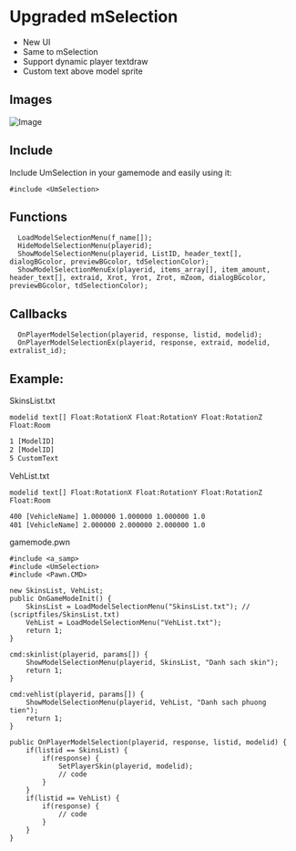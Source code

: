 # Upgraded mSelection 
- New UI
- Same to mSelection
- Support dynamic player textdraw
- Custom text above model sprite

## Images
![Image](https://i.imgur.com/qR4qREp.png)

## Include
Include UmSelection in your gamemode and easily using it:

```pawn
#include <UmSelection>
```

## Functions

```pawn
  LoadModelSelectionMenu(f_name[]);
  HideModelSelectionMenu(playerid);
  ShowModelSelectionMenu(playerid, ListID, header_text[], dialogBGcolor, previewBGcolor, tdSelectionColor);
  ShowModelSelectionMenuEx(playerid, items_array[], item_amount, header_text[], extraid, Xrot, Yrot, Zrot, mZoom, dialogBGcolor, previewBGcolor, tdSelectionColor);
```

## Callbacks

```pawn
  OnPlayerModelSelection(playerid, response, listid, modelid);
  OnPlayerModelSelectionEx(playerid, response, extraid, modelid, extralist_id);
```

## Example:

SkinsList.txt

`modelid text[] Float:RotationX Float:RotationY Float:RotationZ Float:Room`
```txt
1 [ModelID]
2 [ModelID]
5 CustomText
```

VehList.txt

`modelid text[] Float:RotationX Float:RotationY Float:RotationZ Float:Room`
```txt
400 [VehicleName] 1.000000 1.000000 1.000000 1.0
401 [VehicleName] 2.000000 2.000000 2.000000 1.0
```

gamemode.pwn
```pawn
#include <a_samp>
#include <UmSelection>
#include <Pawn.CMD>

new SkinsList, VehList;
public OnGameModeInit()	{
	SkinsList = LoadModelSelectionMenu("SkinsList.txt"); // (scriptfiles/SkinsList.txt)
	VehList = LoadModelSelectionMenu("VehList.txt");
	return 1;
}

cmd:skinlist(playerid, params[]) {
	ShowModelSelectionMenu(playerid, SkinsList, "Danh sach skin");
	return 1;
}

cmd:vehlist(playerid, params[]) {
	ShowModelSelectionMenu(playerid, VehList, "Danh sach phuong tien");
	return 1;
}

public OnPlayerModelSelection(playerid, response, listid, modelid) {
	if(listid == SkinsList) {
		if(response) {
			SetPlayerSkin(playerid, modelid);
			// code
		}
	}
	if(listid == VehList) {
		if(response) {
			// code
		}
	}
}
```
